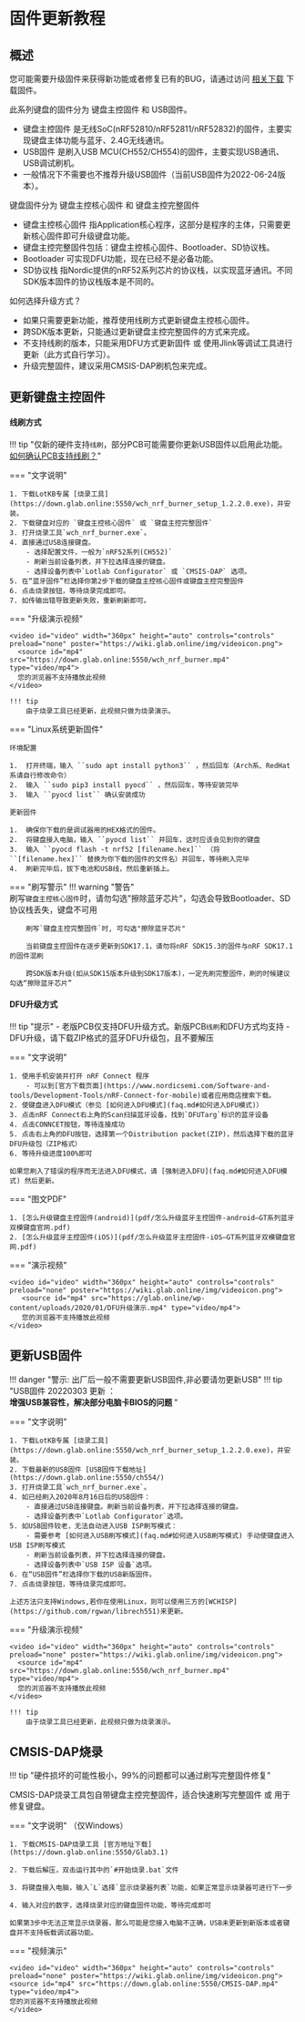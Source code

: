 
固件更新教程
=====================

概述
---------------

您可能需要升级固件来获得新功能或者修复已有的BUG，请通过访问 [相关下载](down/download.md) 下载固件。

此系列键盘的固件分为 键盘主控固件 和 USB固件。

- 键盘主控固件 是无线SoC(nRF52810/nRF52811/nRF52832)的固件，主要实现键盘主体功能与蓝牙、2.4G无线通讯。
- USB固件 是刷入USB MCU(CH552/CH554)的固件，主要实现USB通讯、USB调试刷机。
- 一般情况下不需要也不推荐升级USB固件（当前USB固件为2022-06-24版本）。

键盘固件分为 键盘主控核心固件 和 键盘主控完整固件

- 键盘主控核心固件 指Application核心程序，这部分是程序的主体，只需要更新核心固件即可升级键盘功能。
- 键盘主控完整固件包括：键盘主控核心固件、Bootloader、SD协议栈。
- Bootloader 可实现DFU功能，现在已经不是必备功能。
- SD协议栈 指Nordic提供的nRF52系列芯片的协议栈，以实现蓝牙通讯。不同SDK版本固件的协议栈版本是不同的。

如何选择升级方式？

- 如果只需要更新功能，推荐使用线刷方式更新键盘主控核心固件。
- 跨SDK版本更新，只能通过更新键盘主控完整固件的方式来完成。
- 不支持线刷的版本，只能采用DFU方式更新固件 或 使用Jlink等调试工具进行更新（此方式自行学习）。
- 升级完整固件，建议采用CMSIS-DAP刷机包来完成。

<span id="更新键盘主控固件">更新键盘主控固件</span>
---------------

#### 线刷方式

!!! tip "仅新的硬件支持`线刷`，部分PCB可能需要你更新USB固件以启用此功能。 [如何确认PCB支持线刷？](faq.md#如何确认PCB支持线刷)"

    
=== "文字说明"

    1. 下载LotKB专属 [烧录工具](https://down.glab.online:5550/wch_nrf_burner_setup_1.2.2.0.exe)，并安装。
    2. 下载键盘对应的 `键盘主控核心固件` 或 `键盘主控完整固件` 
    3. 打开烧录工具`wch_nrf_burner.exe`。
    4. 直接通过USB连接键盘。
        - 选择配置文件，一般为`nRF52系列(CH552)`
        - 刷新当前设备列表，并下拉选择连接的键盘。
        - 选择设备列表中`Lotlab Configurator` 或 `CMSIS-DAP` 选项。
    5. 在“蓝牙固件”栏选择你第2步下载的键盘主控核心固件或键盘主控完整固件
    6. 点击烧录按钮，等待烧录完成即可。
    7. 如传输出错导致更新失败，重新刷新即可。

=== "升级演示视频"

    <video id="video" width="360px" height="auto" controls="controls" preload="none" poster="https://wiki.glab.online/img/videoicon.png">
      <source id="mp4" src="https://down.glab.online:5550/wch_nrf_burner.mp4" type="video/mp4">
      您的浏览器不支持播放此视频
    </video>

    !!! tip
        由于烧录工具已经更新，此视频只做为烧录演示。

=== "Linux系统更新固件"

    环境配置

    1.  打开终端，输入 ``sudo apt install python3`` ，然后回车（Arch系、RedHat系请自行修改命令）
    2.  输入 ``sudo pip3 install pyocd`` ，然后回车，等待安装完毕
    3.  输入 ``pyocd list`` 确认安装成功

    更新固件

    1.  确保你下载的是调试器用的HEX格式的固件。
    2.  将键盘接入电脑，输入 ``pyocd list`` 并回车，这时应该会见到你的键盘
    3.  输入 ``pyocd flash -t nrf52 [filename.hex]`` （将 ``[filename.hex]`` 替换为你下载的固件的文件名）并回车，等待刷入完毕
    4.  刷新完毕后，拔下电池和USB线，然后重新插上。

=== "刷写警示"
    !!! warning "警告"     
        刷写`键盘主控核心固件`时，请勿勾选"擦除蓝牙芯片"，勾选会导致Bootloader、SD协议栈丢失，键盘不可用
    
        刷写`键盘主控完整固件`时, 可勾选"擦除蓝牙芯片"
    
        当前键盘主控固件在逐步更新到SDK17.1，请勿将nRF SDK15.3的固件与nRF SDK17.1的固件混刷
    
        跨SDK版本升级(如从SDK15版本升级到SDK17版本)，一定先刷完整固件，刷的时候建议勾选“擦除蓝牙芯片”

#### DFU升级方式

!!! tip "提示"
    - 老版PCB仅支持DFU升级方式。新版PCB`线刷`和DFU方式均支持
    - DFU升级，请下载ZIP格式的蓝牙DFU升级包，且不要解压

=== "文字说明"

    1. 使用手机安装并打开 nRF Connect 程序
        - 可以到[官方下载页面](https://www.nordicsemi.com/Software-and-tools/Development-Tools/nRF-Connect-for-mobile)或者应用商店搜索下载。
    2. 使键盘进入DFU模式（参见 [如何进入DFU模式](faq.md#如何进入DFU模式)）
    3. 点击nRF Connect右上角的Scan扫描蓝牙设备，找到`DFUTarg`标识的蓝牙设备
    4. 点击CONNCET按钮，等待连接成功
    5. 点击右上角的DFU按钮，选择第一个Distribution packet(ZIP)，然后选择下载的蓝牙DFU升级包（ZIP格式）
    6. 等待升级进度100%即可

    如果您刷入了错误的程序而无法进入DFU模式，请 [强制进入DFU](faq.md#如何进入DFU模式) 然后更新。

=== "图文PDF" 

    1. [怎么升级键盘主控固件(android)](pdf/怎么升级蓝牙主控固件-android–GT系列蓝牙双模键盘官网.pdf)  
    2. [怎么升级蓝牙主控固件(iOS)](pdf/怎么升级蓝牙主控固件-iOS–GT系列蓝牙双模键盘官网.pdf)

=== "演示视频"

    <video id="video" width="360px" height="auto" controls="controls" preload="none" poster="https://wiki.glab.online/img/videoicon.png">
       <source id="mp4" src="https://glab.online/wp-content/uploads/2020/01/DFU升级演示.mp4" type="video/mp4">
       您的浏览器不支持播放此视频
    </video>


<span id="更新USB固件">更新USB固件</span>
-----------

!!! danger "警示: 出厂后一般不需要更新USB固件,非必要请勿更新USB"
!!! tip "USB固件 20220303 更新 ：<br><b>增强USB兼容性，解决部分电脑卡BIOS的问题 </b>"


=== "文字说明"

    1. 下载LotKB专属 [烧录工具](https://down.glab.online:5550/wch_nrf_burner_setup_1.2.2.0.exe)，并安装。
    2. 下载最新的USB固件 [USB固件下载地址](https://down.glab.online:5550/ch554/)
    3. 打开烧录工具`wch_nrf_burner.exe`。
    4. 如已经刷入2020年8月16日后的USB固件：
        - 直接通过USB连接键盘。刷新当前设备列表，并下拉选择连接的键盘。
        - 选择设备列表中`Lotlab Configurator`选项。
    5. 如USB固件较老，无法自动进入USB ISP刷写模式：
        - 需要参考 [如何进入USB刷写模式](faq.md#如何进入USB刷写模式) 手动使键盘进入USB ISP刷写模式
        - 刷新当前设备列表，并下拉选择连接的键盘。
        - 选择设备列表中`USB ISP 设备`选项。
    6. 在“USB固件”栏选择你下载的USB新版固件。
    7. 点击烧录按钮，等待烧录完成即可。

    上述方法只支持Windows,若你在使用Linux，则可以使用三方的[WCHISP](https://github.com/rgwan/librech551)来更新。

=== "升级演示视频"

    <video id="video" width="360px" height="auto" controls="controls" preload="none" poster="https://wiki.glab.online/img/videoicon.png">
      <source id="mp4" src="https://down.glab.online:5550/wch_nrf_burner.mp4" type="video/mp4">
      您的浏览器不支持播放此视频
    </video>

    !!! tip
        由于烧录工具已经更新，此视频只做为烧录演示。

<span id="CMSIS-DAP烧录工具更新">CMSIS-DAP烧录</span>
-----------

!!! tip "硬件损坏的可能性极小，99%的问题都可以通过刷写完整固件修复"

CMSIS-DAP烧录工具包自带键盘主控完整固件，适合快速刷写完整固件 或 用于修复键盘。

=== "文字说明"
    （仅Windows）

    1. 下载CMSIS-DAP烧录工具 [官方地址下载](https://down.glab.online:5550/Glab3.1)

    2. 下载后解压，双击运行其中的`#开始烧录.bat`文件

    3. 将键盘接入电脑，输入`L`选择`显示烧录器列表`功能，如果正常显示烧录器可进行下一步

    4. 输入对应的数字，选择烧录对应的键盘固件功能，等待完成即可

    如果第3步中无法正常显示烧录器，那么可能是您接入电脑不正确，USB未更新到新版本或者键盘并不支持板载调试器功能。

=== "视频演示"

    <video id="video" width="360px" height="auto" controls="controls" preload="none" poster="https://wiki.glab.online/img/videoicon.png">
    <source id="mp4" src="https://down.glab.online:5550/CMSIS-DAP.mp4" type="video/mp4">
    您的浏览器不支持播放此视频
    </video>